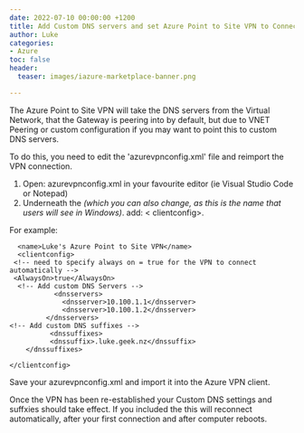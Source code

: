 ```yaml
---
date: 2022-07-10 00:00:00 +1200
title: Add Custom DNS servers and set Azure Point to Site VPN to Connect automatically
author: Luke
categories:
- Azure
toc: false
header:
  teaser: images/iazure-marketplace-banner.png

---
```

The Azure Point to Site VPN will take the DNS servers from the Virtual Network, that the Gateway is peering into by default, but due to VNET Peering or custom configuration if you may want to point this to custom DNS servers.

To do this, you need to edit the 'azurevpnconfig.xml' file and reimport the VPN connection.

1. Open: azurevpnconfig.xml in your favourite editor (ie Visual Studio Code or Notepad)
2. Underneath the <name> _(which you can also change, as this is the name that users will see in Windows)_. add: < clientconfig>.

For example:

      <name>Luke's Azure Point to Site VPN</name>
      <clientconfig>
     <!-- need to specify always on = true for the VPN to connect automatically --> 
     <AlwaysOn>true</AlwaysOn>
      <!-- Add custom DNS Servers --> 
               <dnsservers>
                 <dnsserver>10.100.1.1</dnsserver>
                 <dnsserver>10.100.1.2</dnsserver>
             </dnsservers>
    <!-- Add custom DNS suffixes --> 
              <dnssuffixes>
              <dnssuffix>.luke.geek.nz</dnssuffix>
        </dnssuffixes>
        
    </clientconfig>

Save your azurevpnconfig.xml and import it into the Azure VPN client.
  
Once the VPN has been re-established your Custom DNS settings and suffxies should take effect.
If you included the <AlwaysOn> this will reconnect automatically, after your first connection and after computer reboots.
